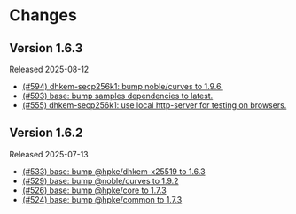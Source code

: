 # Changes

## Version 1.6.3

Released 2025-08-12

- [(#594) dhkem-secp256k1: bump noble/curves to 1.9.6.](https://github.com/dajiaji/hpke-js/pull/594)
- [(#593) base: bump samples dependencies to latest.](https://github.com/dajiaji/hpke-js/pull/593)
- [(#555) dhkem-secp256k1: use local http-server for testing on browsers.](https://github.com/dajiaji/hpke-js/pull/555)

## Version 1.6.2

Released 2025-07-13

- [(#533) base: bump @hpke/dhkem-x25519 to 1.6.3](https://github.com/dajiaji/hpke-js/pull/533)
- [(#529) base: bump @noble/curves to 1.9.2](https://github.com/dajiaji/hpke-js/pull/529)
- [(#526) base: bump @hpke/core to 1.7.3](https://github.com/dajiaji/hpke-js/pull/526)
- [(#524) base: bump @hpke/common to 1.7.3](https://github.com/dajiaji/hpke-js/pull/524)

